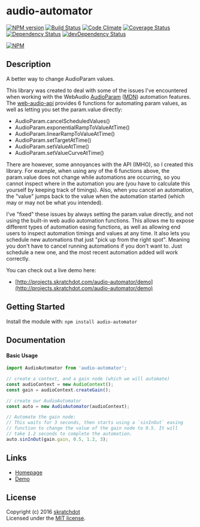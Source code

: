 # audio-automator

[![NPM version](https://badge.fury.io/js/audio-automator.svg)](http://badge.fury.io/js/audio-automator)
[![Build Status](https://travis-ci.org/skratchdot/audio-automator.png?branch=master)](https://travis-ci.org/skratchdot/audio-automator)
[![Code Climate](https://codeclimate.com/github/skratchdot/audio-automator.png)](https://codeclimate.com/github/skratchdot/audio-automator)
[![Coverage Status](https://coveralls.io/repos/skratchdot/audio-automator/badge.svg?branch=master&service=github)](https://coveralls.io/github/skratchdot/audio-automator?branch=master)
[![Dependency Status](https://david-dm.org/skratchdot/audio-automator.svg)](https://david-dm.org/skratchdot/audio-automator)
[![devDependency Status](https://david-dm.org/skratchdot/audio-automator/dev-status.svg)](https://david-dm.org/skratchdot/audio-automator#info=devDependencies)

[![NPM](https://nodei.co/npm/audio-automator.png)](https://npmjs.org/package/audio-automator)


## Description

A better way to change AudioParam values.

This library was created to deal with some of the issues I've encountered when
working with the WebAudio [AudioParam](http://webaudio.github.io/web-audio-api/#AudioParam)
([MDN](https://developer.mozilla.org/en-US/docs/Web/API/AudioParam))
automation features. The [web-audio-api](http://webaudio.github.io/web-audio-api/)
provides 6 functions for automating param values, as well as letting you set the
param.value directly:

- AudioParam.cancelScheduledValues()
- AudioParam.exponentialRampToValueAtTime()
- AudioParam.linearRampToValueAtTime()
- AudioParam.setTargetAtTime()
- AudioParam.setValueAtTime()
- AudioParam.setValueCurveAtTime()

There are however, some annoyances with the API (IMHO), so I created this
library.  For example, when using any of the 6 functions above, the param.value
does not change while automations are occurring, so you cannot inspect where in
the automation you are (you have to calculate this yourself by keeping track
of timings).  Also, when you cancel an automation, the "value" jumps back to
the value when the automation started (which may or may not be what you intended).

I've "fixed" these issues by always setting the param.value directly, and not
using the built-in web audio automation functions.  This allows me to expose
different types of automation easing functions, as well as allowing end users
to inspect automation timings and values at any time.  It also lets you schedule
new automations that just "pick up from the right spot".  Meaning you don't have
to cancel running automations if you don't want to.  Just schedule a new one,
and the most recent automation added will work correctly.

You can check out a live demo here:

- [http://projects.skratchdot.com/audio-automator/demo](http://projects.skratchdot.com/audio-automator/demo)


## Getting Started

Install the module with: `npm install audio-automator`


## Documentation

#### Basic Usage

```javascript
import AudioAutomator from 'audio-automator';

// create a context, and a gain node (which we will automate)
const audioContext = new AudioContext();
const gain = audioContext.createGain();

// create our AudioAutomator
const auto = new AudioAutomator(audioContext);

// Automate the gain node:
// This waits for 3 seconds, then starts using a `sinInOut` easing
// function to change the value of the gain node to 0.5. It will
// take 1.2 seconds to complete the automation.
auto.sinInOut(gain.gain, 0.5, 1.2, 3);
```


## Links

- [Homepage](https://github.com/skratchdot/audio-automator/)
- [Demo](http://projects.skratchdot.com/audio-automator/demo)


## License
Copyright (c) 2016 [skratchdot](http://skratchdot.com/)  
Licensed under the [MIT license](LICENSE-MIT).
